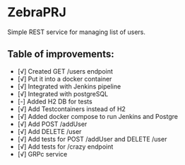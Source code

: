 # ZebraPRJ
Simple REST service for managing list of users.
## Table of improvements:
- [√] Created GET /users endpoint
- [√] Put it into a docker container
- [√] Integrated with Jenkins pipeline
- [√] Integrated with postgreSQL
- [-] Added H2 DB for tests
- [√] Add Testcontainers instead of H2
- [√] Added docker compose to run Jenkins and Postgre
- [√] Add POST /addUser
- [√] Add DELETE /user
- [√] Add tests for POST /addUser and DELETE /user
- [√] Add tests for /crazy endpoint
- [√] GRPc service
